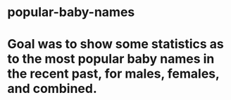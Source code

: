 # popular-baby-names
# Goal was to show some statistics as to the most popular baby names in the recent past, for males, females, and combined.